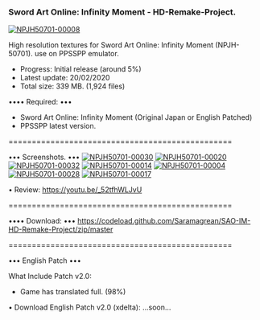 ### Sword Art Online: Infinity Moment - HD-Remake-Project. ###

<a href="https://ibb.co/tmv1Mqb"><img src="https://i.ibb.co/JBGSRvz/NPJH50701-00008.jpg" alt="NPJH50701-00008" border="0"></a>

High resolution textures for Sword Art Online: Infinity Moment (NPJH-50701). use on PPSSPP emulator.

- Progress: Initial release (around 5%)
- Latest update: 20/02/2020
- Total size: 339 MB. (1,924 files)

•••• Required: •••
- Sword Art Online: Infinity Moment (Original Japan or English Patched)
- PPSSPP latest version.

================================================

••• Screenshots. •••
<a href="https://ibb.co/WtCvFhd"><img src="https://i.ibb.co/sH79QfD/NPJH50701-00030.jpg" alt="NPJH50701-00030" border="0"></a>
<a href="https://ibb.co/gPKqWKJ"><img src="https://i.ibb.co/s6Yx1Yq/NPJH50701-00020.jpg" alt="NPJH50701-00020" border="0"></a>
<a href="https://ibb.co/WPL6QvN"><img src="https://i.ibb.co/LJ38MdD/NPJH50701-00032.jpg" alt="NPJH50701-00032" border="0"></a>
<a href="https://ibb.co/nD83n0M"><img src="https://i.ibb.co/RC4hBST/NPJH50701-00014.jpg" alt="NPJH50701-00014" border="0"></a>
<a href="https://ibb.co/MDKk2wq"><img src="https://i.ibb.co/fYZd16m/NPJH50701-00004.jpg" alt="NPJH50701-00004" border="0"></a>
<a href="https://ibb.co/q7sQNDj"><img src="https://i.ibb.co/6rPCHyw/NPJH50701-00028.jpg" alt="NPJH50701-00028" border="0"></a>
<a href="https://ibb.co/rFTZzKb"><img src="https://i.ibb.co/5Gt5SXY/NPJH50701-00017.jpg" alt="NPJH50701-00017" border="0"></a>

• Review: https://youtu.be/_52tfhWLJvU

================================================

•••• Download: •••
https://codeload.github.com/Saramagrean/SAO-IM-HD-Remake-Project/zip/master

================================================

••• English Patch •••

What Include Patch v2.0:
- Game has translated full. (98%) 

• Download English Patch v2.0 (xdelta): ...soon...


